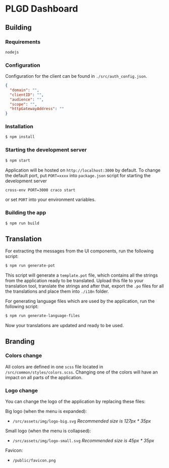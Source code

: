 # PLGD Dashboard

## Building

### Requirements

```bash
nodejs
```

### Configuration

Configuration for the client can be found in `./src/auth_config.json`.

```json
{
  "domain": "",
  "clientID": "",
  "audience": "",
  "scope": "",
  "httpGatewayAddress": ""
}
```

### Installation

```bash
$ npm install
```

### Starting the development server

```bash
$ npm start
```

Application will be hosted on `http://localhost:3000` by default. To change the default port, put `PORT=xxxx` into `package.json` script for starting the development server

```bash
cross-env PORT=3000 craco start
```

or set `PORT` into your environment variables.

### Building the app

```bash
$ npm run build
```

## Translation

For extracting the messages from the UI components, run the following script:

```bash
$ npm run generate-pot
```

This script will generate a `template.pot` file, which contains all the strings from the application ready to be translated. Upload this file to your translation tool, translate the strings and after that, export the `.po` files for all the translations and place them into `./i18n` folder.

For generating language files which are used by the application, run the following script:

```bash
$ npm run generate-language-files
```

Now your translations are updated and ready to be used.

## Branding

### Colors change

All colors are defined in one `scss` file located in `/src/common/styles/colors.scss`. Changing one of the colors will have an impact on all parts of the application.

### Logo change

You can change the logo of the application by replacing these files:

Big logo (when the menu is expanded):

- `/src/assets/img/logo-big.svg`
  _Recommended size is 127px \* 35px_

Small logo (when the menu is collapsed):

- `/src/assets/img/logo-small.svg`
  _Recommended size is 45px \* 35px_

Favicon:

- `/public/favicon.png`

